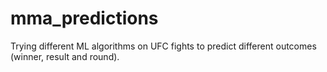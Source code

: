 # mma_predictions
Trying different ML algorithms on UFC fights to predict different outcomes (winner, result and round).
